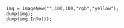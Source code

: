 
```luceescript+trycf
	img = imageNew("",100,100,"rgb","yellow");
    dump(img);
    dump(img.Info());
```
